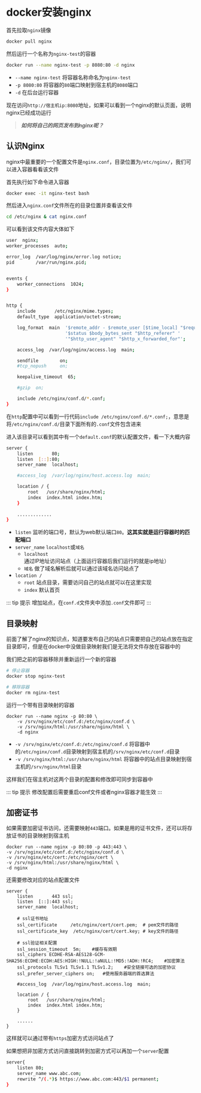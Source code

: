# docker安装nginx

首先拉取`nginx`镜像

```bash
docker pull nginx
```

然后运行一个名称为`nginx-test`的容器

```bash
docker run --name nginx-test -p 8080:80 -d nginx
```

* `--name nginx-test` 将容器名称命名为`nginx-test`
* `-p 8080:80` 将容器的`80`端口映射到宿主机的`8080`端口
* `-d` 在后台运行容器

现在访问`http://宿主机ip:8080`地址，如果可以看到一个nginx的默认页面，说明nginx已经成功运行

> ***如何将自己的网页发布到nginx呢？***

## 认识Nginx

nginx中最重要的一个配置文件是`nginx.conf`，目录位置为`/etc/nginx/`，我们可以进入容器看看该文件

首先执行如下命令进入容器

```bash
docker exec -it nginx-test bash
```

然后进入`nginx.conf`文件所在的目录位置并查看该文件

```bash
cd /etc/nginx & cat nginx.conf
```

可以看到该文件内容大体如下

```bash
user  nginx;
worker_processes  auto;

error_log  /var/log/nginx/error.log notice;
pid        /var/run/nginx.pid;


events {
    worker_connections  1024;
}


http {
    include       /etc/nginx/mime.types;
    default_type  application/octet-stream;

    log_format  main  '$remote_addr - $remote_user [$time_local] "$request" '
                      '$status $body_bytes_sent "$http_referer" '
                      '"$http_user_agent" "$http_x_forwarded_for"';

    access_log  /var/log/nginx/access.log  main;

    sendfile        on;
    #tcp_nopush     on;

    keepalive_timeout  65;

    #gzip  on;

    include /etc/nginx/conf.d/*.conf;
}
```

在`http`配置中可以看到一行代码`include /etc/nginx/conf.d/*.conf;`，意思是将`/etc/nginx/conf.d/`目录下面所有的`.conf`文件包含进来

进入该目录可以看到其中有一个`default.conf`的默认配置文件，看一下大概内容

```bash
server {
    listen       80;
    listen  [::]:80;
    server_name  localhost;

    #access_log  /var/log/nginx/host.access.log  main;

    location / {
        root   /usr/share/nginx/html;
        index  index.html index.htm;
    }
    
    .............
}
```

* `listen` 监听的端口号，默认为web默认端口`80`。**这其实就是运行容器时的匹配端口**
* `server_name` `localhost`或`域名`
  * `localhost` 通过IP地址访问站点（上面运行容器后我们运行的就是ip地址）
  * `域名` 做了域名解析后就可以通过该域名访问站点了
* `location /`
  * `root` 站点目录，需要访问自己的站点就可以在这里实现
  * `index` 默认首页

::: tip 提示
增加站点，在`conf.d`文件夹中添加`.conf`文件即可
:::

## 目录映射

前面了解了nginx的知识点，知道要发布自己的站点只需要把自己的站点放在指定目录即可，但是在docker中没做目录映射我们是无法将文件存放在容器中的

我们把之前的容器移除并重新运行一个新的容器

```bash
# 停止容器
docker stop nginx-test

# 移除容器
docker rm nginx-test
```

运行一个带有目录映射的容器

```bash:{2,3}
docker run --name nginx -p 80:80 \
    -v /srv/nginx/etc/conf.d:/etc/nginx/conf.d \
    -v /srv/nginx/html:/usr/share/nginx/html \
    -d nginx 
```

* `-v /srv/nginx/etc/conf.d:/etc/nginx/conf.d` 将容器中的`/etc/nginx/conf.d`目录映射到宿主机的`/srv/nginx/etc/conf.d`目录
* `-v /srv/nginx/html:/usr/share/nginx/html` 将容器中的站点目录映射到宿主机的`/srv/nginx/html`目录

这样我们在宿主机对这两个目录的配置和修改即可同步到容器中

::: tip 提示
修改配置后需要重启conf文件或者nginx容器才能生效
:::

## 加密证书

如果需要加密证书访问，还需要映射`443`端口。如果是用的证书文件，还可以将存放证书的目录映射到宿主机

```bash:{3}
docker run --name nginx -p 80:80 -p 443:443 \
-v /srv/nginx/etc/conf.d:/etc/nginx/conf.d \
-v /srv/nginx/etc/cert:/etc/nginx/cert \
-v /srv/nginx/html:/usr/share/nginx/html \
-d nginx 
```

还需要修改对应的站点配置文件

```bash:{6-14}
server {
    listen       443 ssl;
    listen  [::]:443 ssl;
    server_name  localhost;

    # ssl证书地址
    ssl_certificate     /etc/nginx/cert/cert.pem;  # pem文件的路径
    ssl_certificate_key  /etc/nginx/cert/cert.key; # key文件的路径

    # ssl验证相关配置
    ssl_session_timeout  5m;    #缓存有效期
    ssl_ciphers ECDHE-RSA-AES128-GCM-SHA256:ECDHE:ECDH:AES:HIGH:!NULL:!aNULL:!MD5:!ADH:!RC4;    #加密算法
    ssl_protocols TLSv1 TLSv1.1 TLSv1.2;    #安全链接可选的加密协议
    ssl_prefer_server_ciphers on;   #使用服务器端的首选算法

    #access_log  /var/log/nginx/host.access.log  main;

    location / {
        root   /usr/share/nginx/html;
        index  index.html index.htm;
    }

    ......
}
```

这样就可以通过带有`https`加密方式访问站点了

如果想把非加密方式访问直接跳转到加密方式可以再加一个`server`配置

```bash
server{
    listen 80;
    server_name www.abc.com;
    rewrite ^/(.*)$ https://www.abc.com:443/$1 permanent;
}
```
